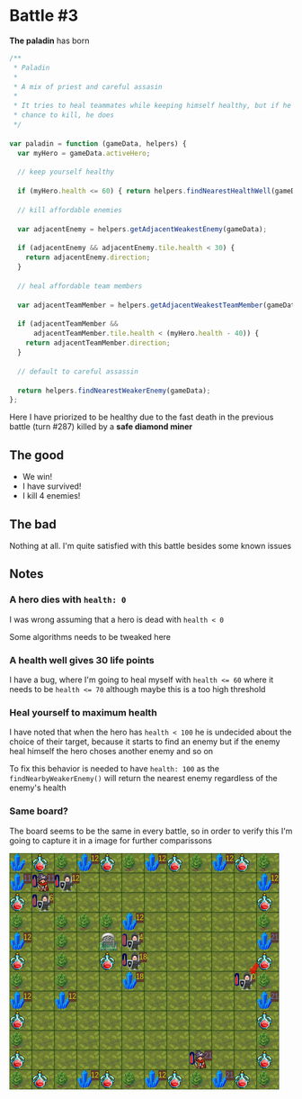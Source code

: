 Battle #3
=========

**The paladin** has born

```js
/**
 * Paladin
 *
 * A mix of priest and careful assasin
 *
 * It tries to heal teammates while keeping himself healthy, but if he has a
 * chance to kill, he does
 */

var paladin = function (gameData, helpers) {
  var myHero = gameData.activeHero;

  // keep yourself healthy

  if (myHero.health <= 60) { return helpers.findNearestHealthWell(gameData); }

  // kill affordable enemies

  var adjacentEnemy = helpers.getAdjacentWeakestEnemy(gameData);

  if (adjacentEnemy && adjacentEnemy.tile.health < 30) {
    return adjacentEnemy.direction;
  }

  // heal affordable team members

  var adjacentTeamMember = helpers.getAdjacentWeakestTeamMember(gameData);

  if (adjacentTeamMember &&
      adjacentTeamMember.tile.health < (myHero.health - 40)) {
    return adjacentTeamMember.direction;
  }

  // default to careful assassin

  return helpers.findNearestWeakerEnemy(gameData);
};
```

Here I have priorized to be healthy due to the fast death in the previous battle (turn #287) killed by a
**safe diamond miner**

The good
--------

*   We win!
*   I have survived!
*   I kill 4 enemies!

The bad
-------

Nothing at all. I'm quite satisfied with this battle besides some known issues

Notes
-----

### A hero dies with `health: 0`

I was wrong assuming that a hero is dead with `health < 0`

Some algorithms needs to be tweaked here

### A health well gives 30 life points

I have a bug, where I'm going to heal myself with `health <= 60` where it needs to be
`health <= 70` although maybe this is a too high threshold

### Heal yourself to maximum health

I have noted that when the hero has `health < 100` he is undecided about the choice of their target, because it starts
to find an enemy but if the enemy heal himself the hero choses another enemy and so on

To fix this behavior is needed to have `health: 100` as the `findNearbyWeakerEnemy()` will return the nearest enemy
regardless of the enemy's health

### Same board?

The board seems to be the same in every battle, so in order to verify this I'm going to capture it in a image for
further comparissons

![board](board.png)
